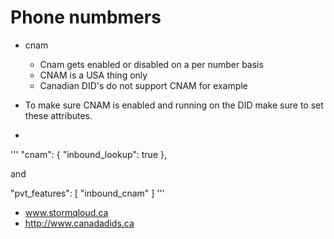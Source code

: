 # Phone numbmers

* cnam
  * Cnam gets enabled or disabled on a per number basis
  * CNAM is a USA thing only
  * Canadian DID's do not support CNAM for example
  

* To make sure CNAM is enabled and running on the DID make sure to set these attributes.
* 
'''
   "cnam": {
       "inbound_lookup": true
   },

and 

   "pvt_features": [
       "inbound_cnam"
   ]
'''



* www.stormqloud.ca
* http://www.canadadids.ca
